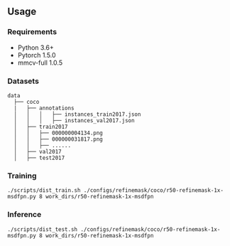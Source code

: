 
## Usage

### Requirements
* Python 3.6+
* Pytorch 1.5.0
* mmcv-full 1.0.5

### Datasets
    data
      ├── coco
      |   ├── annotations
      │   │   │   ├── instances_train2017.json
      │   │   │   ├── instances_val2017.json
      │   ├── train2017
      │   │   ├── 000000004134.png
      │   │   ├── 000000031817.png
      │   │   ├── ......
      │   ├── val2017
      │   ├── test2017


### Training
```
./scripts/dist_train.sh ./configs/refinemask/coco/r50-refinemask-1x-msdfpn.py 8 work_dirs/r50-refinemask-1x-msdfpn
```

### Inference
```
./scripts/dist_test.sh ./configs/refinemask/coco/r50-refinemask-1x-msdfpn.py 8 work_dirs/r50-refinemask-1x-msdfpn
```


